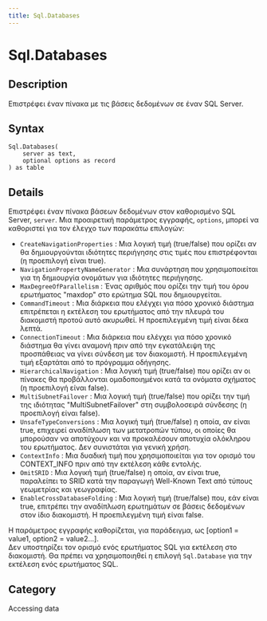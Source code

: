 ```yaml
---
title: Sql.Databases
---
```


# Sql.Databases


## Description

Επιστρέφει έναν πίνακα με τις βάσεις δεδομένων σε έναν SQL Server.


## Syntax

```powerquery
Sql.Databases(
    server as text,
    optional options as record
) as table
```


## Details

Επιστρέφει έναν πίνακα βάσεων δεδομένων στον καθορισμένο SQL Server, <code>server</code>. Μια προαιρετική παράμετρος εγγραφής, <code>options</code>, μπορεί να καθοριστεί για τον έλεγχο των παρακάτω επιλογών:    <ul><li><code>CreateNavigationProperties</code> : Μια λογική τιμή (true/false) που ορίζει αν θα δημιουργούνται ιδιότητες περιήγησης στις τιμές που επιστρέφονται (η προεπιλογή είναι true).</li><li><code>NavigationPropertyNameGenerator</code> : Μια συνάρτηση που χρησιμοποιείται για τη δημιουργία ονομάτων για ιδιότητες περιήγησης.</li><li><code>MaxDegreeOfParallelism</code> : Ένας αριθμός που ορίζει την τιμή του όρου ερωτήματος &quot;maxdop&quot; στο ερώτημα SQL που δημιουργείται.</li><li><code>CommandTimeout</code> : Μια διάρκεια που ελέγχει για πόσο χρονικό διάστημα επιτρέπεται η εκτέλεση του ερωτήματος από την πλευρά του διακομιστή προτού αυτό ακυρωθεί. Η προεπιλεγμένη τιμή είναι δέκα λεπτά.</li><li><code>ConnectionTimeout</code> : Μια διάρκεια που ελέγχει για πόσο χρονικό διάστημα θα γίνει αναμονή πριν από την εγκατάλειψη της προσπάθειας να γίνει σύνδεση με τον διακομιστή. Η προεπιλεγμένη τιμή εξαρτάται από το πρόγραμμα οδήγησης.</li><li><code>HierarchicalNavigation</code> : Μια λογική τιμή (true/false) που ορίζει αν οι πίνακες θα προβάλλονται ομαδοποιημένοι κατά τα ονόματα σχήματος (η προεπιλογή είναι false).</li><li><code>MultiSubnetFailover</code> : Μια λογική τιμή (true/false) που ορίζει την τιμή της ιδιότητας &quot;MultiSubnetFailover&quot; στη συμβολοσειρά σύνδεσης (η προεπιλογή είναι false).</li><li><code>UnsafeTypeConversions</code> : Μια λογική τιμή (true/false) η οποία, αν είναι true, επιχειρεί αναδίπλωση των μετατροπών τύπου, οι οποίες θα μπορούσαν να αποτύχουν και να προκαλέσουν αποτυχία ολόκληρου του ερωτήματος. Δεν συνιστάται για γενική χρήση.</li><li><code>ContextInfo</code> : Μια δυαδική τιμή που χρησιμοποιείται για τον ορισμό του CONTEXT_INFO πριν από την εκτέλεση κάθε εντολής.</li><li><code>OmitSRID</code> : Μια λογική τιμή (true/false) η οποία, αν είναι true, παραλείπει το SRID κατά την παραγωγή Well-Known Text από τύπους γεωμετρίας και γεωγραφίας.</li><li><code>EnableCrossDatabaseFolding</code> : Μια λογική τιμή (true/false) που, εάν είναι true, επιτρέπει την αναδίπλωση ερωτημάτων σε βάσεις δεδομένων στον ίδιο διακομιστή. Η προεπιλεγμένη τιμή είναι false.</li></ul>    Η παράμετρος εγγραφής καθορίζεται, για παράδειγμα, ως [option1 = value1, option2 = value2...].    <br />    Δεν υποστηρίζει τον ορισμό ενός ερωτήματος SQL για εκτέλεση στο διακομιστή. Θα πρέπει να χρησιμοποιηθεί η επιλογή <code>Sql.Database</code> για την εκτέλεση ενός ερωτήματος SQL.    



## Category
Accessing data
